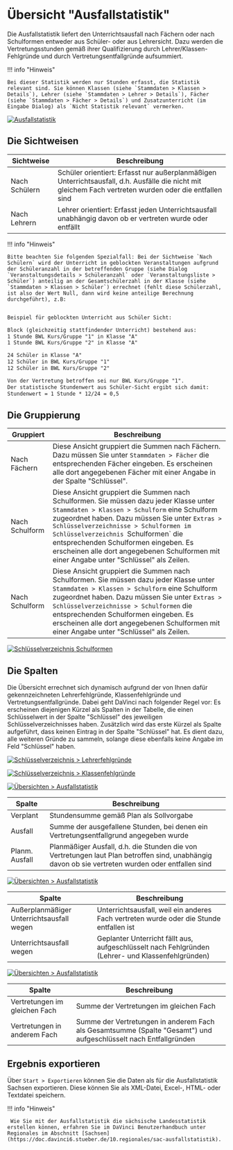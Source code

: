 # Übersicht "Ausfallstatistik"

[1]:/assets/images/analytics/ausfallstatistik01.png
[2]:/assets/images/analytics/schulformen.png
[3]:/assets/images/analytics/analytics.lehrerfehlgruende.png
[4]:/assets/images/analytics/klassenfehlgruende.png
[5]:/assets/images/analytics/ausfallstatistik02.png
[6]:/assets/images/analytics/ausfallstatistik03.png
[7]:/assets/images/analytics/ausfallstatistik04.png

Die Ausfallstatistik liefert den Unterrichtsausfall nach Fächern oder nach Schulformen entweder aus Schüler- oder aus Lehrersicht. Dazu werden die Vertretungsstunden gemäß ihrer Qualifizierung durch Lehrer/Klassen-Fehlgründe und durch Vertretungsentfallgründe aufsummiert.

!!! info "Hinweis"

    Bei dieser Statistik werden nur Stunden erfasst, die Statistik relevant sind. Sie können Klassen (siehe `Stammdaten > Klassen > Details`), Lehrer (siehe `Stammdaten > Lehrer > Details`), Fächer (siehe `Stammdaten > Fächer > Details`) und Zusatzunterricht (im Eingabe Dialog) als `Nicht Statistik relevant` vermerken.

[![Ausfallstatistik][1]][1]

## Die Sichtweisen

| Sichtweise | Beschreibung |
| --- | --- |
| Nach Schülern | Schüler orientiert: Erfasst nur außerplanmäßigen Unterrichtsausfall, d.h. Ausfälle die nicht mit gleichem Fach vertreten wurden oder die entfallen sind |
| Nach Lehrern | Lehrer orientiert: Erfasst jeden Unterrichtsausfall unabhängig davon ob er vertreten wurde oder entfällt |

!!! info "Hinweis"

    Bitte beachten Sie folgenden Spezialfall: Bei der Sichtweise `Nach Schülern` wird der Unterricht in geblockten Veranstaltungen aufgrund der Schüleranzahl in der betreffenden Gruppe (siehe Dialog `Veranstaltungsdetails > Schüleranzahl` oder `Veranstaltungsliste > Schüler`) anteilig an der Gesamtschülerzahl in der Klasse (siehe `Stammdaten > Klassen > Schüler`) errechnet (fehlt diese Schülerzahl, ist also der Wert Null, dann wird keine anteilige Berechnung durchgeführt), z.B:

```txt

Beispiel für geblockten Unterricht aus Schüler Sicht:

Block (gleichzeitig stattfindender Unterricht) bestehend aus:
1 Stunde BWL Kurs/Gruppe "1" in Klasse "A"
1 Stunde BWL Kurs/Gruppe "2" in Klasse "A"

24 Schüler in Klasse "A"
12 Schüler in BWL Kurs/Gruppe "1"  
12 Schüler in BWL Kurs/Gruppe "2"  

Von der Vertretung betroffen sei nur BWL Kurs/Gruppe "1".
Der statistische Stundenwert aus Schüler-Sicht ergibt sich damit:
Stundenwert = 1 Stunde * 12/24 = 0,5

```

## Die Gruppierung

| Gruppiert | Beschreibung |
| --- | --- |
| Nach Fächern | Diese Ansicht gruppiert die Summen nach Fächern. Dazu müssen Sie unter `Stammdaten > Fächer` die entsprechenden Fächer eingeben. Es erscheinen alle dort angegebenen Fächer mit einer Angabe in der Spalte "Schlüssel". |
| Nach Schulform | Diese Ansicht gruppiert die Summen nach Schulformen. Sie müssen dazu jeder Klasse unter `Stammdaten > Klassen > Schulform` eine Schulform zugeordnet haben. Dazu müssen Sie unter `Extras > Schlüsselverzeichnisse > Schulformen im Schlüsselverzeichnis `Schulformen` die entsprechenden Schulformen eingeben. Es erscheinen alle dort angegebenen Schulformen mit einer Angabe unter "Schlüssel" als Zeilen. |
| Nach Schulform | Diese Ansicht gruppiert die Summen nach Schulformen. Sie müssen dazu jeder Klasse unter `Stammdaten > Klassen > Schulform` eine Schulform zugeordnet haben. Dazu müssen Sie unter `Extras > Schlüsselverzeichnisse > Schulformen` die entsprechenden Schulformen eingeben. Es erscheinen alle dort angegebenen Schulformen mit einer Angabe unter "Schlüssel" als Zeilen.|

[![Schlüsselverzeichnis Schulformen][2]][2]

## Die Spalten

Die Übersicht errechnet sich dynamisch aufgrund der von Ihnen dafür gekennzeichneten Lehrerfehlgründe, Klassenfehlgründe und Vertretungsentfallgründe. Dabei geht DaVinci nach folgender Regel vor: Es erscheinen diejenigen Kürzel als Spalten in der Tabelle, die einen Schlüsselwert in der Spalte "Schlüssel" des jeweiligen Schlüsselverzeichnisses haben. Zusätzlich wird das erste Kürzel als Spalte aufgeführt, dass keinen Eintrag in der Spalte "Schlüssel" hat. Es dient dazu, alle weiteren Gründe zu sammeln, solange diese ebenfalls keine Angabe im Feld "Schlüssel" haben.

[![Schlüsselverzeichnis > Lehrerfehlgründe][3]][3]

[![Schlüsselverzeichnis > Klassenfehlgründe][4]][4]

[![Übersichten > Ausfallstatistik][5]][5]

| Spalte | Beschreibung |
| --- | --- |
| Verplant | Stundensumme gemäß Plan als Sollvorgabe |
| Ausfall | Summe der ausgefallene Stunden, bei denen ein Vertretungsentfallgrund angegeben wurde |
| Planm. Ausfall | Planmäßiger Ausfall, d.h. die Stunden die von Vertretungen laut Plan betroffen sind, unabhängig davon ob sie vertreten wurden oder entfallen sind |

[![Übersichten > Ausfallstatistik][6]][6]

| Spalte | Beschreibung |
| --- | --- |
| Außerplanmäßiger Unterrichtsausfall wegen | Unterrichtsausfall, weil ein anderes Fach vertreten wurde oder die Stunde entfallen ist |
| Unterrichtsausfall wegen | Geplanter Unterricht fällt aus, aufgeschlüsselt nach Fehlgründen (Lehrer- und Klassenfehlgründen) |

[![Übersichten > Ausfallstatistik][7]][7]

| Spalte | Beschreibung |
| --- | --- |
| Vertretungen im gleichen Fach | Summe der Vertretungen im gleichen Fach |
| Vertretungen in anderem Fach | Summe der Vertretungen in anderem Fach als Gesamtsumme (Spalte "Gesamt") und aufgeschlüsselt nach Entfallgründen |

## Ergebnis exportieren

Über `Start > Exportieren` können Sie die Daten als für die Ausfallstatistik Sachsen exportieren. Diese können Sie als XML-Datei, Excel-, HTML- oder Textdatei speichern.

!!! info "Hinweis"

     Wie Sie mit der Ausfallstatistik die sächsische Landesstatistik erstellen können, erfahren Sie im DaVinci Benutzerhandbuch unter Regionales im Abschnitt [Sachsen](https://doc.davinci6.stueber.de/10.regionales/sac-ausfallstatistik).
